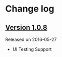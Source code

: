 # Change log

## [Version 1.0.8](https://github.com/efremidze/NumPad/releases/tag/1.0.8)
Released on 2016-05-27

- UI Testing Support
